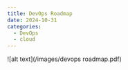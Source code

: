 ```yaml
---
title: DevOps Roadmap
date: 2024-10-31
categories:
  - DevOps
  - cloud
---
```



![alt text](/images/devops roadmap.pdf)